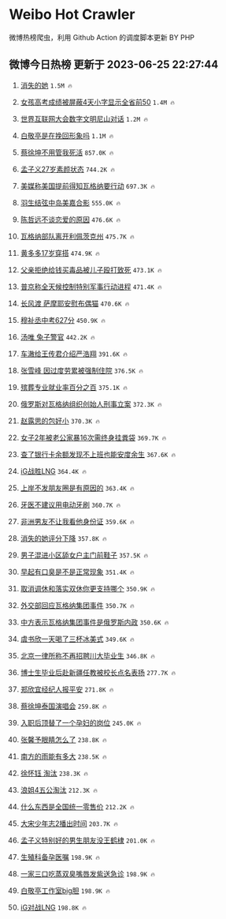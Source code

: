 # Weibo Hot Crawler 



微博热榜爬虫，利用 Github Action 的调度脚本更新 BY PHP 


## 微博今日热榜 更新于 2023-06-25 22:27:44 
1. [消失的她](https://s.weibo.com/weibo?q=%E6%B6%88%E5%A4%B1%E7%9A%84%E5%A5%B9&t=31&band_rank=1&Refer=top) `1.5M 🔥` 

1. [女孩高考成绩被屏蔽4天小字显示全省前50](https://s.weibo.com/weibo?q=%23%E5%A5%B3%E5%AD%A9%E9%AB%98%E8%80%83%E6%88%90%E7%BB%A9%E8%A2%AB%E5%B1%8F%E8%94%BD4%E5%A4%A9%E5%B0%8F%E5%AD%97%E6%98%BE%E7%A4%BA%E5%85%A8%E7%9C%81%E5%89%8D50%23&t=31&band_rank=2&Refer=top) `1.4M 🔥` 

1. [世界互联网大会数字文明尼山对话](https://s.weibo.com/weibo?q=%23%E4%B8%96%E7%95%8C%E4%BA%92%E8%81%94%E7%BD%91%E5%A4%A7%E4%BC%9A%E6%95%B0%E5%AD%97%E6%96%87%E6%98%8E%E5%B0%BC%E5%B1%B1%E5%AF%B9%E8%AF%9D%23&t=31&band_rank=3&Refer=top) `1.2M 🔥` 

1. [白敬亭是在挽回形象吗](https://s.weibo.com/weibo?q=%23%E7%99%BD%E6%95%AC%E4%BA%AD%E6%98%AF%E5%9C%A8%E6%8C%BD%E5%9B%9E%E5%BD%A2%E8%B1%A1%E5%90%97%23&t=31&band_rank=4&Refer=top) `1.1M 🔥` 

1. [蔡徐坤不用管我死活](https://s.weibo.com/weibo?q=%23%E8%94%A1%E5%BE%90%E5%9D%A4%E4%B8%8D%E7%94%A8%E7%AE%A1%E6%88%91%E6%AD%BB%E6%B4%BB%23&t=31&band_rank=5&Refer=top) `857.0K 🔥` 

1. [孟子义27岁素颜状态](https://s.weibo.com/weibo?q=%23%E5%AD%9F%E5%AD%90%E4%B9%8927%E5%B2%81%E7%B4%A0%E9%A2%9C%E7%8A%B6%E6%80%81%23&t=31&band_rank=6&Refer=top) `744.2K 🔥` 

1. [美媒称美国提前得知瓦格纳要行动](https://s.weibo.com/weibo?q=%23%E7%BE%8E%E5%AA%92%E7%A7%B0%E7%BE%8E%E5%9B%BD%E6%8F%90%E5%89%8D%E5%BE%97%E7%9F%A5%E7%93%A6%E6%A0%BC%E7%BA%B3%E8%A6%81%E8%A1%8C%E5%8A%A8%23&t=31&band_rank=7&Refer=top) `697.3K 🔥` 

1. [羽生结弦中岛美嘉合影](https://s.weibo.com/weibo?q=%E7%BE%BD%E7%94%9F%E7%BB%93%E5%BC%A6%E4%B8%AD%E5%B2%9B%E7%BE%8E%E5%98%89%E5%90%88%E5%BD%B1&t=31&band_rank=8&Refer=top) `555.0K 🔥` 

1. [陈哲远不谈恋爱的原因](https://s.weibo.com/weibo?q=%23%E9%99%88%E5%93%B2%E8%BF%9C%E4%B8%8D%E8%B0%88%E6%81%8B%E7%88%B1%E7%9A%84%E5%8E%9F%E5%9B%A0%23&t=31&band_rank=9&Refer=top) `476.6K 🔥` 

1. [瓦格纳部队离开利佩茨克州](https://s.weibo.com/weibo?q=%23%E7%93%A6%E6%A0%BC%E7%BA%B3%E9%83%A8%E9%98%9F%E7%A6%BB%E5%BC%80%E5%88%A9%E4%BD%A9%E8%8C%A8%E5%85%8B%E5%B7%9E%23&t=31&band_rank=10&Refer=top) `475.7K 🔥` 

1. [黄多多17岁穿搭](https://s.weibo.com/weibo?q=%23%E9%BB%84%E5%A4%9A%E5%A4%9A17%E5%B2%81%E7%A9%BF%E6%90%AD%23&t=31&band_rank=11&Refer=top) `474.9K 🔥` 

1. [父亲拒绝给钱买毒品被儿子殴打致死](https://s.weibo.com/weibo?q=%23%E7%88%B6%E4%BA%B2%E6%8B%92%E7%BB%9D%E7%BB%99%E9%92%B1%E4%B9%B0%E6%AF%92%E5%93%81%E8%A2%AB%E5%84%BF%E5%AD%90%E6%AE%B4%E6%89%93%E8%87%B4%E6%AD%BB%23&t=31&band_rank=12&Refer=top) `473.1K 🔥` 

1. [普京称全天候控制特别军事行动进程](https://s.weibo.com/weibo?q=%23%E6%99%AE%E4%BA%AC%E7%A7%B0%E5%85%A8%E5%A4%A9%E5%80%99%E6%8E%A7%E5%88%B6%E7%89%B9%E5%88%AB%E5%86%9B%E4%BA%8B%E8%A1%8C%E5%8A%A8%E8%BF%9B%E7%A8%8B%23&t=31&band_rank=13&Refer=top) `471.4K 🔥` 

1. [长风渡 萨摩耶安慰布偶猫](https://s.weibo.com/weibo?q=%E9%95%BF%E9%A3%8E%E6%B8%A1%20%E8%90%A8%E6%91%A9%E8%80%B6%E5%AE%89%E6%85%B0%E5%B8%83%E5%81%B6%E7%8C%AB&t=31&band_rank=14&Refer=top) `470.6K 🔥` 

1. [穆祉丞中考627分](https://s.weibo.com/weibo?q=%23%E7%A9%86%E7%A5%89%E4%B8%9E%E4%B8%AD%E8%80%83627%E5%88%86%23&t=31&band_rank=15&Refer=top) `450.9K 🔥` 

1. [汤唯 兔子警官](https://s.weibo.com/weibo?q=%E6%B1%A4%E5%94%AF%20%E5%85%94%E5%AD%90%E8%AD%A6%E5%AE%98&t=31&band_rank=16&Refer=top) `442.2K 🔥` 

1. [车澈给王传君介绍严浩翔](https://s.weibo.com/weibo?q=%23%E8%BD%A6%E6%BE%88%E7%BB%99%E7%8E%8B%E4%BC%A0%E5%90%9B%E4%BB%8B%E7%BB%8D%E4%B8%A5%E6%B5%A9%E7%BF%94%23&t=31&band_rank=17&Refer=top) `391.6K 🔥` 

1. [张雪峰 因过度劳累被强制住院](https://s.weibo.com/weibo?q=%E5%BC%A0%E9%9B%AA%E5%B3%B0%20%E5%9B%A0%E8%BF%87%E5%BA%A6%E5%8A%B3%E7%B4%AF%E8%A2%AB%E5%BC%BA%E5%88%B6%E4%BD%8F%E9%99%A2&t=31&band_rank=18&Refer=top) `376.5K 🔥` 

1. [殡葬专业就业率百分之百](https://s.weibo.com/weibo?q=%23%E6%AE%A1%E8%91%AC%E4%B8%93%E4%B8%9A%E5%B0%B1%E4%B8%9A%E7%8E%87%E7%99%BE%E5%88%86%E4%B9%8B%E7%99%BE%23&t=31&band_rank=19&Refer=top) `375.1K 🔥` 

1. [俄罗斯对瓦格纳组织创始人刑事立案](https://s.weibo.com/weibo?q=%23%E4%BF%84%E7%BD%97%E6%96%AF%E5%AF%B9%E7%93%A6%E6%A0%BC%E7%BA%B3%E7%BB%84%E7%BB%87%E5%88%9B%E5%A7%8B%E4%BA%BA%E5%88%91%E4%BA%8B%E7%AB%8B%E6%A1%88%23&t=31&band_rank=20&Refer=top) `372.3K 🔥` 

1. [赵露思的包好小](https://s.weibo.com/weibo?q=%23%E8%B5%B5%E9%9C%B2%E6%80%9D%E7%9A%84%E5%8C%85%E5%A5%BD%E5%B0%8F%23&t=31&band_rank=21&Refer=top) `370.3K 🔥` 

1. [女子2年被老公家暴16次需终身挂粪袋](https://s.weibo.com/weibo?q=%23%E5%A5%B3%E5%AD%902%E5%B9%B4%E8%A2%AB%E8%80%81%E5%85%AC%E5%AE%B6%E6%9A%B416%E6%AC%A1%E9%9C%80%E7%BB%88%E8%BA%AB%E6%8C%82%E7%B2%AA%E8%A2%8B%23&t=31&band_rank=22&Refer=top) `369.7K 🔥` 

1. [查了银行卡余额发现不上班也能安度余生](https://s.weibo.com/weibo?q=%E6%9F%A5%E4%BA%86%E9%93%B6%E8%A1%8C%E5%8D%A1%E4%BD%99%E9%A2%9D%E5%8F%91%E7%8E%B0%E4%B8%8D%E4%B8%8A%E7%8F%AD%E4%B9%9F%E8%83%BD%E5%AE%89%E5%BA%A6%E4%BD%99%E7%94%9F&t=31&band_rank=23&Refer=top) `367.6K 🔥` 

1. [iG战胜LNG](https://s.weibo.com/weibo?q=%23iG%E6%88%98%E8%83%9CLNG%23&t=31&band_rank=24&Refer=top) `364.4K 🔥` 

1. [上岸不发朋友圈是有原因的](https://s.weibo.com/weibo?q=%23%E4%B8%8A%E5%B2%B8%E4%B8%8D%E5%8F%91%E6%9C%8B%E5%8F%8B%E5%9C%88%E6%98%AF%E6%9C%89%E5%8E%9F%E5%9B%A0%E7%9A%84%23&t=31&band_rank=25&Refer=top) `363.4K 🔥` 

1. [牙医不建议用电动牙刷](https://s.weibo.com/weibo?q=%23%E7%89%99%E5%8C%BB%E4%B8%8D%E5%BB%BA%E8%AE%AE%E7%94%A8%E7%94%B5%E5%8A%A8%E7%89%99%E5%88%B7%23&t=31&band_rank=26&Refer=top) `360.7K 🔥` 

1. [非洲男友不让我看他身份证](https://s.weibo.com/weibo?q=%23%E9%9D%9E%E6%B4%B2%E7%94%B7%E5%8F%8B%E4%B8%8D%E8%AE%A9%E6%88%91%E7%9C%8B%E4%BB%96%E8%BA%AB%E4%BB%BD%E8%AF%81%23&t=31&band_rank=27&Refer=top) `359.6K 🔥` 

1. [消失的她评分下降](https://s.weibo.com/weibo?q=%23%E6%B6%88%E5%A4%B1%E7%9A%84%E5%A5%B9%E8%AF%84%E5%88%86%E4%B8%8B%E9%99%8D%23&t=31&band_rank=28&Refer=top) `357.8K 🔥` 

1. [男子混进小区舔女户主门前鞋子](https://s.weibo.com/weibo?q=%23%E7%94%B7%E5%AD%90%E6%B7%B7%E8%BF%9B%E5%B0%8F%E5%8C%BA%E8%88%94%E5%A5%B3%E6%88%B7%E4%B8%BB%E9%97%A8%E5%89%8D%E9%9E%8B%E5%AD%90%23&t=31&band_rank=29&Refer=top) `357.5K 🔥` 

1. [早起有口臭是不是正常现象](https://s.weibo.com/weibo?q=%23%E6%97%A9%E8%B5%B7%E6%9C%89%E5%8F%A3%E8%87%AD%E6%98%AF%E4%B8%8D%E6%98%AF%E6%AD%A3%E5%B8%B8%E7%8E%B0%E8%B1%A1%23&t=31&band_rank=30&Refer=top) `351.4K 🔥` 

1. [取消调休和落实双休你更支持哪个](https://s.weibo.com/weibo?q=%23%E5%8F%96%E6%B6%88%E8%B0%83%E4%BC%91%E5%92%8C%E8%90%BD%E5%AE%9E%E5%8F%8C%E4%BC%91%E4%BD%A0%E6%9B%B4%E6%94%AF%E6%8C%81%E5%93%AA%E4%B8%AA%23&t=31&band_rank=31&Refer=top) `350.9K 🔥` 

1. [外交部回应瓦格纳集团事件](https://s.weibo.com/weibo?q=%23%E5%A4%96%E4%BA%A4%E9%83%A8%E5%9B%9E%E5%BA%94%E7%93%A6%E6%A0%BC%E7%BA%B3%E9%9B%86%E5%9B%A2%E4%BA%8B%E4%BB%B6%23&t=31&band_rank=32&Refer=top) `350.7K 🔥` 

1. [中方表示瓦格纳集团事件是俄罗斯内政](https://s.weibo.com/weibo?q=%23%E4%B8%AD%E6%96%B9%E8%A1%A8%E7%A4%BA%E7%93%A6%E6%A0%BC%E7%BA%B3%E9%9B%86%E5%9B%A2%E4%BA%8B%E4%BB%B6%E6%98%AF%E4%BF%84%E7%BD%97%E6%96%AF%E5%86%85%E6%94%BF%23&t=31&band_rank=33&Refer=top) `350.6K 🔥` 

1. [虞书欣一天喝了三杯冰美式](https://s.weibo.com/weibo?q=%23%E8%99%9E%E4%B9%A6%E6%AC%A3%E4%B8%80%E5%A4%A9%E5%96%9D%E4%BA%86%E4%B8%89%E6%9D%AF%E5%86%B0%E7%BE%8E%E5%BC%8F%23&t=31&band_rank=34&Refer=top) `349.6K 🔥` 

1. [北京一律所称不再招聘川大毕业生](https://s.weibo.com/weibo?q=%23%E5%8C%97%E4%BA%AC%E4%B8%80%E5%BE%8B%E6%89%80%E7%A7%B0%E4%B8%8D%E5%86%8D%E6%8B%9B%E8%81%98%E5%B7%9D%E5%A4%A7%E6%AF%95%E4%B8%9A%E7%94%9F%23&t=31&band_rank=35&Refer=top) `346.8K 🔥` 

1. [博士生毕业后赴新疆任教被校长点名表扬](https://s.weibo.com/weibo?q=%23%E5%8D%9A%E5%A3%AB%E7%94%9F%E6%AF%95%E4%B8%9A%E5%90%8E%E8%B5%B4%E6%96%B0%E7%96%86%E4%BB%BB%E6%95%99%E8%A2%AB%E6%A0%A1%E9%95%BF%E7%82%B9%E5%90%8D%E8%A1%A8%E6%89%AC%23&t=31&band_rank=36&Refer=top) `277.7K 🔥` 

1. [郑欣宜经纪人报平安](https://s.weibo.com/weibo?q=%23%E9%83%91%E6%AC%A3%E5%AE%9C%E7%BB%8F%E7%BA%AA%E4%BA%BA%E6%8A%A5%E5%B9%B3%E5%AE%89%23&t=31&band_rank=37&Refer=top) `271.8K 🔥` 

1. [蔡徐坤泰国演唱会](https://s.weibo.com/weibo?q=%23%E8%94%A1%E5%BE%90%E5%9D%A4%E6%B3%B0%E5%9B%BD%E6%BC%94%E5%94%B1%E4%BC%9A%23&t=31&band_rank=38&Refer=top) `259.8K 🔥` 

1. [入职后顶替了一个孕妇的岗位](https://s.weibo.com/weibo?q=%23%E5%85%A5%E8%81%8C%E5%90%8E%E9%A1%B6%E6%9B%BF%E4%BA%86%E4%B8%80%E4%B8%AA%E5%AD%95%E5%A6%87%E7%9A%84%E5%B2%97%E4%BD%8D%23&t=31&band_rank=39&Refer=top) `245.0K 🔥` 

1. [张馨予眼睛怎么了](https://s.weibo.com/weibo?q=%23%E5%BC%A0%E9%A6%A8%E4%BA%88%E7%9C%BC%E7%9D%9B%E6%80%8E%E4%B9%88%E4%BA%86%23&t=31&band_rank=40&Refer=top) `238.8K 🔥` 

1. [南方的雨能有多大](https://s.weibo.com/weibo?q=%E5%8D%97%E6%96%B9%E7%9A%84%E9%9B%A8%E8%83%BD%E6%9C%89%E5%A4%9A%E5%A4%A7&t=31&band_rank=41&Refer=top) `238.5K 🔥` 

1. [徐怀钰 淘汰](https://s.weibo.com/weibo?q=%E5%BE%90%E6%80%80%E9%92%B0%20%E6%B7%98%E6%B1%B0&t=31&band_rank=42&Refer=top) `238.3K 🔥` 

1. [浪姐4五公淘汰](https://s.weibo.com/weibo?q=%23%E6%B5%AA%E5%A7%904%E4%BA%94%E5%85%AC%E6%B7%98%E6%B1%B0%23&t=31&band_rank=43&Refer=top) `212.3K 🔥` 

1. [什么东西是全国统一零售价](https://s.weibo.com/weibo?q=%23%E4%BB%80%E4%B9%88%E4%B8%9C%E8%A5%BF%E6%98%AF%E5%85%A8%E5%9B%BD%E7%BB%9F%E4%B8%80%E9%9B%B6%E5%94%AE%E4%BB%B7%23&t=31&band_rank=44&Refer=top) `212.2K 🔥` 

1. [大宋少年志2播出时间](https://s.weibo.com/weibo?q=%23%E5%A4%A7%E5%AE%8B%E5%B0%91%E5%B9%B4%E5%BF%972%E6%92%AD%E5%87%BA%E6%97%B6%E9%97%B4%23&t=31&band_rank=45&Refer=top) `203.7K 🔥` 

1. [孟子义特别好的男生朋友没王鹤棣](https://s.weibo.com/weibo?q=%23%E5%AD%9F%E5%AD%90%E4%B9%89%E7%89%B9%E5%88%AB%E5%A5%BD%E7%9A%84%E7%94%B7%E7%94%9F%E6%9C%8B%E5%8F%8B%E6%B2%A1%E7%8E%8B%E9%B9%A4%E6%A3%A3%23&t=31&band_rank=46&Refer=top) `201.0K 🔥` 

1. [生殖科备孕医嘱](https://s.weibo.com/weibo?q=%E7%94%9F%E6%AE%96%E7%A7%91%E5%A4%87%E5%AD%95%E5%8C%BB%E5%98%B1&t=31&band_rank=47&Refer=top) `198.9K 🔥` 

1. [一家三口吃蒸双臭嘴唇发紫送急诊](https://s.weibo.com/weibo?q=%23%E4%B8%80%E5%AE%B6%E4%B8%89%E5%8F%A3%E5%90%83%E8%92%B8%E5%8F%8C%E8%87%AD%E5%98%B4%E5%94%87%E5%8F%91%E7%B4%AB%E9%80%81%E6%80%A5%E8%AF%8A%23&t=31&band_rank=48&Refer=top) `198.9K 🔥` 

1. [白敬亭工作室big胆](https://s.weibo.com/weibo?q=%23%E7%99%BD%E6%95%AC%E4%BA%AD%E5%B7%A5%E4%BD%9C%E5%AE%A4big%E8%83%86%23&t=31&band_rank=49&Refer=top) `198.9K 🔥` 

1. [iG对战LNG](https://s.weibo.com/weibo?q=%23iG%E5%AF%B9%E6%88%98LNG%23&t=31&band_rank=50&Refer=top) `198.8K 🔥` 

